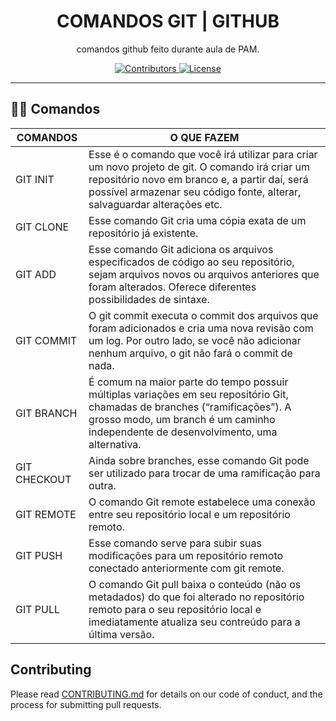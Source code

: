 <h1 align="center"> COMANDOS GIT | GITHUB </h1>

<p align="center">comandos github feito durante aula de PAM.</p>

<p align="center">
  <a href="https://github.com/VicLira/timer-pomodoro/graphs/contributors">
    <img src="https://img.shields.io/github/contributors/rocketseat/youtube-clone-discord?color=%237159c1&logoColor=%237159c1&style=flat" alt="Contributors">
  </a>
  <a href="https://opensource.org/licenses/MIT">
    <img src="https://img.shields.io/github/license/rocketseat/youtube-clone-discord?color=%237159c1&logo=mit" alt="License">
  </a>
</p>

<hr>
  
</p>

## 👨‍💻 Comandos

COMANDOS   | O QUE FAZEM
--------- | ------
GIT INIT | Esse é o comando que você irá utilizar para criar um novo projeto de git. O comando irá criar um repositório novo em branco e, a partir daí, será possível armazenar seu código fonte, alterar, salvaguardar alterações etc.
GIT CLONE | Esse comando Git cria uma cópia exata de um repositório já existente.
GIT ADD | Esse comando Git adiciona os arquivos especificados de código ao seu repositório, sejam arquivos novos ou arquivos anteriores que foram alterados. Oferece diferentes possibilidades de sintaxe.
GIT COMMIT | O git commit executa o commit dos arquivos que foram adicionados e cria uma nova revisão com um log. Por outro lado, se você não adicionar nenhum arquivo, o git não fará o commit de nada.
GIT BRANCH | É comum na maior parte do tempo possuir múltiplas variações em seu repositório Git, chamadas de branches (“ramificações”). A grosso modo, um branch é um caminho independente de desenvolvimento, uma alternativa.
GIT CHECKOUT | Ainda sobre branches, esse comando Git pode ser utilizado para trocar de uma ramificação para outra.
GIT REMOTE | O comando Git remote estabelece uma conexão entre seu repositório local e um repositório remoto.
GIT PUSH | Esse comando serve para subir suas modificações para um repositório remoto conectado anteriormente com git remote.
GIT PULL | O comando Git pull baixa o conteúdo (não os metadados) do que foi alterado no repositório remoto para o seu repositório local e imediatamente atualiza seu contreúdo para a última versão.

## Contributing

Please read [CONTRIBUTING.md](CONTRIBUTING.md) for details on our code of conduct, and the process for submitting pull requests.
